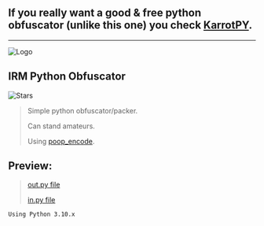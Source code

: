 ## If you really want a good & free python obfuscator (unlike this one) you check [KarrotPY](https://pyob.zeynox.fun/).
---
![Logo](https://i.ibb.co/Kj4rNh6/pyold.png)
## IRM Python Obfuscator
![Stars](https://i.ibb.co/HTGDtkr/stars.png)
> Simple python obfuscator/packer.
> 
> Can stand amateurs.
> 
> Using [poop_encode](https://github.com/im-razvan/poop_encode).

## Preview:

> [out.py file](https://raw.githubusercontent.com/im-razvan/Python-Obfuscator/main/out.py)
> 
> [in.py file](https://raw.githubusercontent.com/im-razvan/Python-Obfuscator/main/in.py)

`Using Python 3.10.x`

